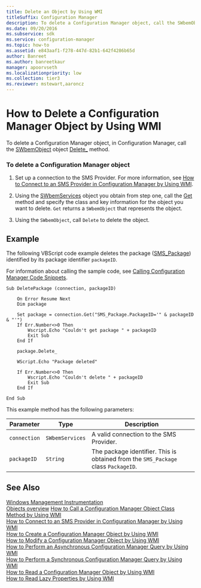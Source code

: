 ```yaml
---
title: Delete an Object by Using WMI
titleSuffix: Configuration Manager
description: To delete a Configuration Manager object, call the SWbemObject object Delete_ method.
ms.date: 09/20/2016
ms.subservice: sdk
ms.service: configuration-manager
ms.topic: how-to
ms.assetid: e843aaf1-f278-447d-82b1-642f4286b65d
author: Banreet
ms.author: banreetkaur
manager: apoorvseth
ms.localizationpriority: low
ms.collection: tier3
ms.reviewer: mstewart,aaroncz 
---
```

# How to Delete a Configuration Manager Object by Using WMI
To delete a Configuration Manager object, in Configuration Manager, call the [SWbemObject](/windows/win32/wmisdk/swbemobject) object [Delete_](/windows/win32/wmisdk/swbemobject-delete-) method.  

### To delete a Configuration Manager object  

1.  Set up a connection to the SMS Provider. For more information, see [How to Connect to an SMS Provider in Configuration Manager by Using WMI](../../../develop/core/understand/how-to-connect-to-an-sms-provider-in-configuration-manager-by-using-wmi.md).  

2.  Using the [SWbemServices](/windows/win32/wmisdk/swbemservices) object you obtain from step one, call the [Get](/windows/win32/wmisdk/swbemservices-get) method and specify the class and key information for the object you want to delete. `Get` returns a `SWbemObject` that represents the object.  

3.  Using the `SWbemObject`, call `Delete` to delete the object.  

## Example  
 The following VBScript code example deletes the package ([SMS_Package](../../../develop/reference/core/servers/configure/sms_package-server-wmi-class.md)) identified by its package identifier `packageID`.  

 For information about calling the sample code, see [Calling Configuration Manager Code Snippets](../../../develop/core/understand/calling-code-snippets.md).  

```vbs  
Sub DeletePackage (connection, packageID)  

    On Error Resume Next   
    Dim package  

    Set package = connection.Get("SMS_Package.PackageID='" & packageID & "'")  
    If Err.Number<>0 Then  
        Wscript.Echo "Couldn't get package " + packageID  
        Exit Sub  
    End If  

    package.Delete_  

    WScript.Echo "Package deleted"  

    If Err.Number<>0 Then  
        Wscript.Echo "Couldn't delete " + packageID  
        Exit Sub  
    End If  

End Sub  

```  

 This example method has the following parameters:  

|Parameter|Type|Description|  
|---------------|----------|-----------------|  
|`connection`|`SWbemServices`|A valid connection to the SMS Provider.|  
|`packageID`|`String`|The package identifier. This is obtained from the `SMS_Package` class `PackageID`.|  

## See Also  
 [Windows Management Instrumentation](/windows/win32/wmisdk/wmi-start-page)   
 [Objects overview](configuration-manager-objects-overview.md)
 [How to Call a Configuration Manager Object Class Method by Using WMI](../../../develop/core/understand/how-to-call-a-configuration-manager-object-class-method-by-using-wmi.md)   
 [How to Connect to an SMS Provider in Configuration Manager by Using WMI](../../../develop/core/understand/how-to-connect-to-an-sms-provider-in-configuration-manager-by-using-wmi.md)   
 [How to Create a Configuration Manager Object by Using WMI](../../../develop/core/understand/how-to-create-a-configuration-manager-object-by-using-wmi.md)   
 [How to Modify a Configuration Manager Object by Using WMI](../../../develop/core/understand/how-to-modify-a-configuration-manager-object-by-using-wmi.md)   
 [How to Perform an Asynchronous Configuration Manager Query by Using WMI](../../../develop/core/understand/how-to-perform-an-asynchronous-configuration-manager-query-by-using-wmi.md)   
 [How to Perform a Synchronous Configuration Manager Query by Using WMI](../../../develop/core/understand/how-to-perform-a-synchronous-configuration-manager-query-by-using-wmi.md)   
 [How to Read a Configuration Manager Object by Using WMI](../../../develop/core/understand/how-to-read-a-configuration-manager-object-by-using-wmi.md)   
 [How to Read Lazy Properties by Using WMI](../../../develop/core/understand/how-to-read-lazy-properties-by-using-wmi.md)
